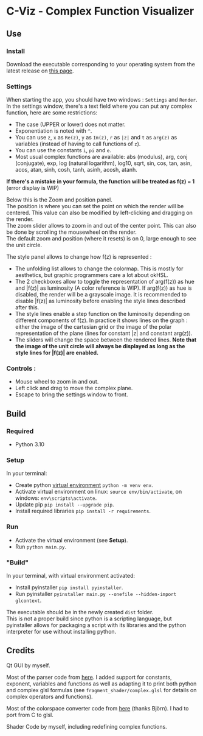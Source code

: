 # C-Viz - Complex Function Visualizer

## Use

### Install

Download the executable corresponding to your operating system from the latest release on [this page](https://github.com/Leroymilo/C-Viz/releases).

### Settings

When starting the app, you should have two windows : `Settings` and `Render`.</br>
In the settings window, there's a text field where you can put any complex function, here are some restrictions:
- The case (UPPER or lower) does not matter.
- Exponentiation is noted with `^`.
- You can use `z`, `x` as `Re(z)`, `y` as `Im(z)`, `r` as `|z|` and `t` as `arg(z)` as variables (instead of having to call functions of `z`).
- You can use the constants `i`, `pi` and `e`.
- Most usual complex functions are available: abs (modulus), arg, conj (conjugate), exp, log (natural logarithm), log10, sqrt, sin, cos, tan, asin, acos, atan, sinh, cosh, tanh, asinh, acosh, atanh.

**If there's a mistake in your formula, the function will be treated as f(z) = 1** (error display is WIP)

Below this is the Zoom and position panel.</br>
The position is where you can set the point on which the render will be centered.
This value can also be modified by left-clicking and dragging on the render.</br>
The zoom slider allows to zoom in and out of the center point.
This can also be done by scrolling the mousewheel on the render.</br>
The default zoom and position (where it resets) is on 0, large enough to see the unit circle. 

The style panel allows to change how f(z) is represented :
- The unfolding list allows to change the colormap. This is mostly for aesthetics, but graphic programmers care a lot about okHSL.
- The 2 checkboxes allow to toggle the representation of arg(f(z)) as hue and |f(z)| as luminosity (A color reference is WIP). If arg(f(z)) as hue is disabled, the render will be a grayscale image. It is recommended to disable |f(z)| as luminosity before enabling the style lines described after this.
- The style lines enable a step function on the luminosity depending on different components of f(z). In practice it shows lines on the graph : either the image of the cartesian grid or the image of the polar representation of the plane (lines for constant |z| and constant arg(z)).
- The sliders will change the space between the rendered lines.
 **Note that the image of the unit circle will always be displayed as long as the style lines for |f(z)| are enabled.**


### Controls :

 - Mouse wheel to zoom in and out.
 - Left click and drag to move the complex plane.
 - Escape to bring the settings window to front.

## Build

### Required
 - Python 3.10

### Setup
In your terminal:
 - Create python [virtual environment](https://docs.python.org/3/library/venv.html) `python -m venv env`.
 - Activate virtual environment on linux: `source env/bin/activate`, on windows: `env\scripts\activate`.
 - Update pip `pip install --upgrade pip`.
 - Install required libraries `pip install -r requirements`.

### Run

 - Activate the virtual environment (see **Setup**).
 - Run `python main.py`.

### "Build"
In your terminal, with virtual environment activated:
 - Install pyinstaller `pip install pyinstaller`.
 - Run pyinstaller `pyinstaller main.py --onefile --hidden-import glcontext`.

The executable should be in the newly created `dist` folder.</br>
This is not a proper build since python is a scripting language,
but pyinstaller allows for packaging a script with its libraries
and the python interpreter for use without installing python.

## Credits

Qt GUI by myself.

Most of the parser code from [here](https://github.com/davidcallanan/py-simple-math-interpreter/tree/master).
I added support for constants, exponent, variables and functions as well as adapting it to print both python and complex glsl formulas (see `fragment_shader/complex.glsl` for details on complex operators and functions).

Most of the colorspace converter code from [here](https://bottosson.github.io/posts/colorpicker/) (thanks Björn).
I had to port from C to glsl.

Shader Code by myself, including redefining complex functions.